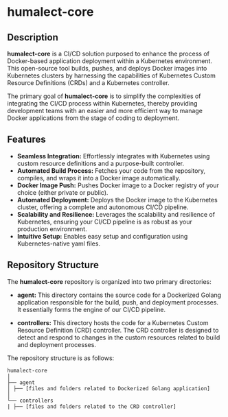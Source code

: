 # humalect-core

## Description

**humalect-core** is a CI/CD solution purposed to enhance the process of Docker-based application deployment within a Kubernetes environment. This open-source tool builds, pushes, and deploys Docker images into Kubernetes clusters by harnessing the capabilities of Kubernetes Custom Resource Definitions (CRDs) and a Kubernetes controller.

The primary goal of **humalect-core** is to simplify the complexities of integrating the CI/CD process within Kubernetes, thereby providing development teams with an easier and more efficient way to manage Docker applications from the stage of coding to deployment.

## Features

- **Seamless Integration:** Effortlessly integrates with Kubernetes using custom resource definitions and a purpose-built controller.
- **Automated Build Process:** Fetches your code from the repository, compiles, and wraps it into a Docker image automatically.
- **Docker Image Push:** Pushes Docker image to a Docker registry of your choice (either private or public).
- **Automated Deployment:** Deploys the Docker image to the Kubernetes cluster, offering a complete and autonomous CI/CD pipeline.
- **Scalability and Resilience:** Leverages the scalability and resilience of Kubernetes, ensuring your CI/CD pipeline is as robust as your production environment.
- **Intuitive Setup:** Enables easy setup and configuration using Kubernetes-native yaml files.

## Repository Structure

The **humalect-core** repository is organized into two primary directories:

- **agent:** This directory contains the source code for a Dockerized Golang application responsible for the build, push, and deployment processes. It essentially forms the engine of our CI/CD pipeline.

- **controllers:** This directory hosts the code for a Kubernetes Custom Resource Definition (CRD) controller. The CRD controller is designed to detect and respond to changes in the custom resources related to build and deployment processes.

The repository structure is as follows:
```
humalect-core
│
├── agent
│ ├── [files and folders related to Dockerized Golang application]
│
└── controllers
| ├── [files and folders related to the CRD controller]
```

